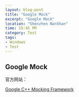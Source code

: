 ```yaml
---
layout: blog-post
title: "Google Mock"
excerpt: "Google Mock"
location: "Shenzhen NanShan"
time: 15:45 PM
category: Test
tags:
- Windows
- Test
---
```


## Google Mock ##

官方网站：

[Google C++ Mocking Framework](http://code.google.com/p/googlemock/)
